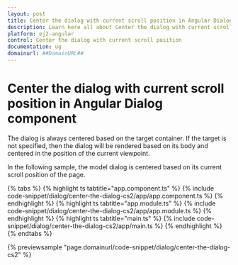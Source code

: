 ```yaml
---
layout: post
title: Center the dialog with current scroll position in Angular Dialog component | Syncfusion
description: Learn here all about Center the dialog with current scroll position in Syncfusion Angular Dialog component of Syncfusion Essential JS 2 and more.
platform: ej2-angular
control: Center the dialog with current scroll position 
documentation: ug
domainurl: ##DomainURL##
---
```


# Center the dialog with current scroll position in Angular Dialog component

The dialog is always centered based on the target container. If the target is not specified, then the dialog will be rendered based on its body and centered in the position of the current viewpoint.

In the following sample, the model dialog is centered based on its current scroll position of the page.

{% tabs %}
{% highlight ts tabtitle="app.component.ts" %}
{% include code-snippet/dialog/center-the-dialog-cs2/app/app.component.ts %}
{% endhighlight %}
{% highlight ts tabtitle="app.module.ts" %}
{% include code-snippet/dialog/center-the-dialog-cs2/app/app.module.ts %}
{% endhighlight %}
{% highlight ts tabtitle="main.ts" %}
{% include code-snippet/dialog/center-the-dialog-cs2/app/main.ts %}
{% endhighlight %}
{% endtabs %}
  
{% previewsample "page.domainurl/code-snippet/dialog/center-the-dialog-cs2" %}